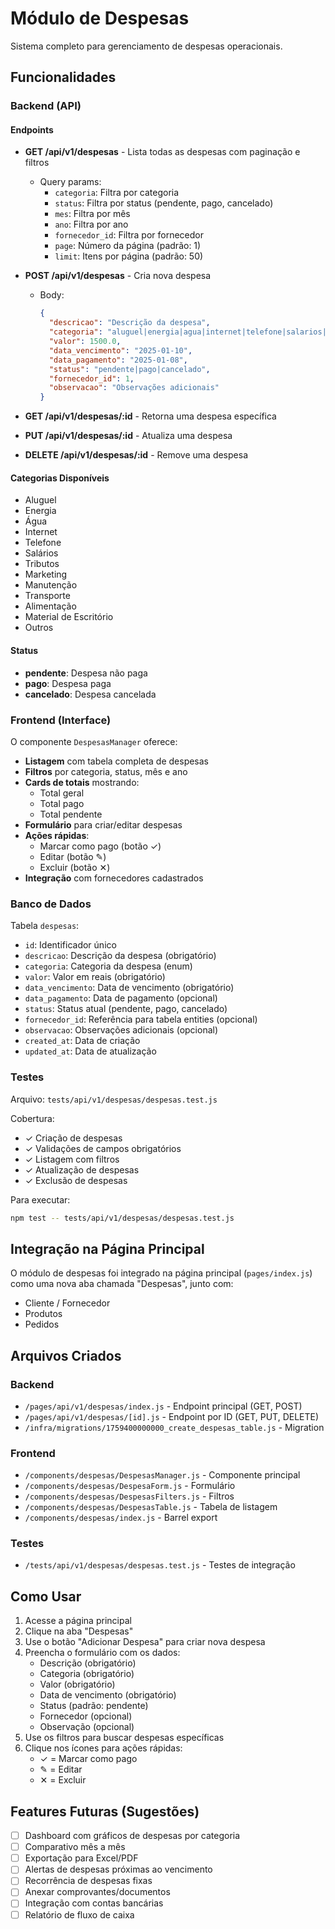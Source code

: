 # Módulo de Despesas

Sistema completo para gerenciamento de despesas operacionais.

## Funcionalidades

### Backend (API)

#### Endpoints

- **GET /api/v1/despesas** - Lista todas as despesas com paginação e filtros
  - Query params:
    - `categoria`: Filtra por categoria
    - `status`: Filtra por status (pendente, pago, cancelado)
    - `mes`: Filtra por mês
    - `ano`: Filtra por ano
    - `fornecedor_id`: Filtra por fornecedor
    - `page`: Número da página (padrão: 1)
    - `limit`: Itens por página (padrão: 50)

- **POST /api/v1/despesas** - Cria nova despesa
  - Body:
    ```json
    {
      "descricao": "Descrição da despesa",
      "categoria": "aluguel|energia|agua|internet|telefone|salarios|tributos|marketing|manutencao|transporte|alimentacao|material_escritorio|outros",
      "valor": 1500.0,
      "data_vencimento": "2025-01-10",
      "data_pagamento": "2025-01-08",
      "status": "pendente|pago|cancelado",
      "fornecedor_id": 1,
      "observacao": "Observações adicionais"
    }
    ```

- **GET /api/v1/despesas/:id** - Retorna uma despesa específica
- **PUT /api/v1/despesas/:id** - Atualiza uma despesa
- **DELETE /api/v1/despesas/:id** - Remove uma despesa

#### Categorias Disponíveis

- Aluguel
- Energia
- Água
- Internet
- Telefone
- Salários
- Tributos
- Marketing
- Manutenção
- Transporte
- Alimentação
- Material de Escritório
- Outros

#### Status

- **pendente**: Despesa não paga
- **pago**: Despesa paga
- **cancelado**: Despesa cancelada

### Frontend (Interface)

O componente `DespesasManager` oferece:

- **Listagem** com tabela completa de despesas
- **Filtros** por categoria, status, mês e ano
- **Cards de totais** mostrando:
  - Total geral
  - Total pago
  - Total pendente
- **Formulário** para criar/editar despesas
- **Ações rápidas**:
  - Marcar como pago (botão ✓)
  - Editar (botão ✎)
  - Excluir (botão ✕)
- **Integração** com fornecedores cadastrados

### Banco de Dados

Tabela `despesas`:

- `id`: Identificador único
- `descricao`: Descrição da despesa (obrigatório)
- `categoria`: Categoria da despesa (enum)
- `valor`: Valor em reais (obrigatório)
- `data_vencimento`: Data de vencimento (obrigatório)
- `data_pagamento`: Data de pagamento (opcional)
- `status`: Status atual (pendente, pago, cancelado)
- `fornecedor_id`: Referência para tabela entities (opcional)
- `observacao`: Observações adicionais (opcional)
- `created_at`: Data de criação
- `updated_at`: Data de atualização

### Testes

Arquivo: `tests/api/v1/despesas/despesas.test.js`

Cobertura:

- ✓ Criação de despesas
- ✓ Validações de campos obrigatórios
- ✓ Listagem com filtros
- ✓ Atualização de despesas
- ✓ Exclusão de despesas

Para executar:

```bash
npm test -- tests/api/v1/despesas/despesas.test.js
```

## Integração na Página Principal

O módulo de despesas foi integrado na página principal (`pages/index.js`) como uma nova aba chamada "Despesas", junto com:

- Cliente / Fornecedor
- Produtos
- Pedidos

## Arquivos Criados

### Backend

- `/pages/api/v1/despesas/index.js` - Endpoint principal (GET, POST)
- `/pages/api/v1/despesas/[id].js` - Endpoint por ID (GET, PUT, DELETE)
- `/infra/migrations/1759400000000_create_despesas_table.js` - Migration

### Frontend

- `/components/despesas/DespesasManager.js` - Componente principal
- `/components/despesas/DespesaForm.js` - Formulário
- `/components/despesas/DespesasFilters.js` - Filtros
- `/components/despesas/DespesasTable.js` - Tabela de listagem
- `/components/despesas/index.js` - Barrel export

### Testes

- `/tests/api/v1/despesas/despesas.test.js` - Testes de integração

## Como Usar

1. Acesse a página principal
2. Clique na aba "Despesas"
3. Use o botão "Adicionar Despesa" para criar nova despesa
4. Preencha o formulário com os dados:
   - Descrição (obrigatório)
   - Categoria (obrigatório)
   - Valor (obrigatório)
   - Data de vencimento (obrigatório)
   - Status (padrão: pendente)
   - Fornecedor (opcional)
   - Observação (opcional)
5. Use os filtros para buscar despesas específicas
6. Clique nos ícones para ações rápidas:
   - ✓ = Marcar como pago
   - ✎ = Editar
   - ✕ = Excluir

## Features Futuras (Sugestões)

- [ ] Dashboard com gráficos de despesas por categoria
- [ ] Comparativo mês a mês
- [ ] Exportação para Excel/PDF
- [ ] Alertas de despesas próximas ao vencimento
- [ ] Recorrência de despesas fixas
- [ ] Anexar comprovantes/documentos
- [ ] Integração com contas bancárias
- [ ] Relatório de fluxo de caixa
